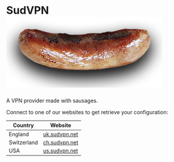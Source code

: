 # SudVPN ![Sausages](/logo.png)
A VPN provider made with sausages.

Connect to one of our websites to get retrieve your configuration:

| Country      | Website                                |
| ------------ | -------------------------------------- |
| England      | [uk.sudvpn.net](https://uk.sudvpn.net) |
| Switzerland  | [ch.sudvpn.net](https://ch.sudvpn.net) |
| USA          | [us.sudvpn.net](https://us.sudvpn.net) |
